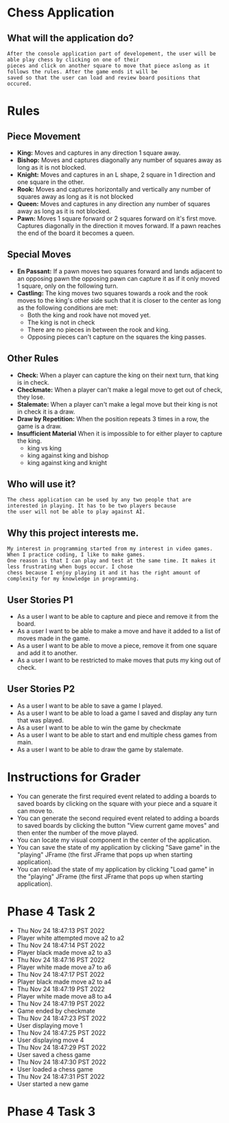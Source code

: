 # Chess Application

## What will the application do?
    After the console application part of developement, the user will be able play chess by clicking on one of their 
    pieces and click on another square to move that piece aslong as it follows the rules. After the game ends it will be
    saved so that the user can load and review board positions that occured.
# Rules 
## Piece Movement
- **King:** Moves and captures in any direction 1 square away.
- **Bishop:** Moves and captures diagonally any number of squares away as long as it is not blocked.
- **Knight:** Moves and captures in an L shape, 2 square in 1 direction and one square in the other.
- **Rook:** Moves and captures horizontally and vertically any number of squares away as long as it is not blocked
- **Queen:** Moves and captures in any direction any number of squares away as long as it is not blocked.
- **Pawn:** Moves 1 square forward or 2 squares forward on it's first move. Captures diagonally in the direction 
            it moves forward. If a pawn reaches the end of the board it becomes a queen.

## Special Moves
- **En Passant:** If a pawn moves two squares forward and lands adjacent to an opposing pawn the opposing pawn can 
capture it as if it only moved 1 square, only on the following turn.
- **Castling:** The king moves two squares towards a rook and the rook moves to the king's other side such that it is 
closer to the center as long as the following conditions are met:
  - Both the king and rook have not moved yet.
  - The king is not in check
  - There are no pieces in between the rook and king.
  - Opposing pieces can't capture on the squares the king passes.

## Other Rules
- **Check:** When a player can capture the king on their next turn, that king is in check.
- **Checkmate:** When a player can't make a legal move to get out of check, they lose.
- **Stalemate:** When a player can't make a legal move but their king is not in check it is a draw.
- **Draw by Repetition:** When the position repeats 3 times in a row, the game is a draw.
- **Insufficient Material** When it is impossible to for either player to capture the king.
  - king vs king
  - king against king and bishop
  - king against king and knight
## Who will use it?
    The chess application can be used by any two people that are interested in playing. It has to be two players because
    the user will not be able to play against AI.
## Why this project interests me.
    My interest in programming started from my interest in video games. When I practice coding, I like to make games. 
    One reason is that I can play and test at the same time. It makes it less frustrating when bugs occur. I chose 
    chess because I enjoy playing it and it has the right amount of complexity for my knowledge in programming.

## User Stories P1
- As a user I want to be able to capture and piece and remove it from the board.
- As a user I want to be able to make a move and have it added to a list of moves made in the game.
- As a user I want to be able to move a piece, remove it from one square and add it to another.
- As a user I want to be restricted to make moves that puts my king out of check.

## User Stories P2
- As a user I want to be able to save a game I played.
- As a user I want to be able to load a game I saved and display any turn that was played.
- As a user I want to be able to win the game by checkmate
- As a user I want to be able to start and end multiple chess games from main.
- As a user I want to be able to draw the game by stalemate.


# Instructions for Grader
- You can generate the first required event related to adding a boards to saved boards by clicking on the square with 
  your piece and a square it can move to.
- You can generate the second required event related to adding a boards to saved boards by clicking the button
  "View current game moves" and then enter the number of the move played.
- You can locate my visual component in the center of the application.
- You can save the state of my application by clicking "Save game" in the "playing" JFrame (the first JFrame that pops 
  up when starting application).
- You can reload the state of my application by clicking "Load game" in the "playing" JFrame (the first 
  JFrame that pops up when starting application).

# Phase 4 Task 2
- Thu Nov 24 18:47:13 PST 2022
- Player white attempted move a2 to a2
- Thu Nov 24 18:47:14 PST 2022
- Player black made move a2 to a3
- Thu Nov 24 18:47:16 PST 2022
- Player white made move a7 to a6
- Thu Nov 24 18:47:17 PST 2022
- Player black made move a2 to a4
- Thu Nov 24 18:47:19 PST 2022
- Player white made move a8 to a4
- Thu Nov 24 18:47:19 PST 2022
- Game ended by checkmate
- Thu Nov 24 18:47:23 PST 2022
- User displaying move 1
- Thu Nov 24 18:47:25 PST 2022
- User displaying move 4
- Thu Nov 24 18:47:29 PST 2022
- User saved a chess game
- Thu Nov 24 18:47:30 PST 2022
- User loaded a chess game
- Thu Nov 24 18:47:31 PST 2022
- User started a new game
# Phase 4 Task 3